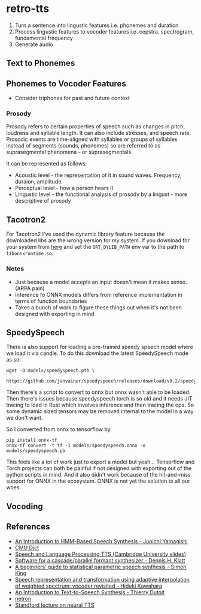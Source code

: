 # retro-tts

1. Turn a sentence into lingustic features i.e. phonemes and duration
2. Process lingustic features to vocoder features i.e. cepstra, spectrogram, fundamental frequency
3. Generate audio

## Text to Phonemes

## Phonemes to Vocoder Features

* Consider triphones for past and future context

### Prosody

Prosody refers to certain properties of speech such as changes in pitch,
loudness and syllable length. It can also include stresses, and speech rate.
Prosodic events are time-aligned with syllables or groups of syllables instead
of segments (sounds, phonemes) so are referred to as suprasegmental phenomena -
or suprasegmentals.

It can be represented as follows:

* Acoustic level - the representation of it in sound waves. Frequency, duraion, amplitude.
* Perceptual level - how a person hears it 
* Lingustic level - the functional analysis of prosody by a lingust - more descriptive of prosody

## Tacotron2

For Tacotron2 I've used the dynamic library feature because the downloaded libs are the wrong
version for my system. If you download for your system from [here](https://github.com/microsoft/onnxruntime/releases/tag/v1.16.3) 
and set the `ORT_DYLIB_PATH` env var to the path to `libonnxruntime.so`.

### Notes 

* Just because a model accepts an input doesn't mean it makes sense. (ARPA pain)
* Inference fo ONNX models differs from reference implementation in terms of function boundaries
* Takes a bunch of work to figure these things out when it's not been designed with exporting in mind

## SpeedySpeech

There is also support for loading a pre-trained speedy speech model where we load it via candle. To
do this download the latest SpeedySpeech mode as so:

```
wget -O models/speedyspeech.pth \
    https://github.com/janvainer/speedyspeech/releases/download/v0.2/speedyspeech.pth 
```

Then there's a script to convert to onnx but onnx wasn't able to be loaded. Then there's issues because
speedyspeech torch is so old and it needs JIT tracing to load in Rust which involves inference and
then tracing the ops. So some dynamic sized tensors may be removed internal to the model in a way we
don't want.

So I converted from onnx to tensorflow by:

```
pip install onnx-tf
onnx-tf convert -t tf -i models/speedyspeech.onnx -o models/speedyspeech.pb
```

This feels like a lot of work just to export a model but yeah... Tensorflow and Torch projects can
both be painful if not designed with exporting out of the python scripts in mind. And it also didn't work because
of the hit-and-miss support for ONNX in the ecosystem. ONNX is not yet the solution to all our woes.

## Vocoding

## References

* [An Introduction to HMM-Based Speech Synthesis - Junichi Yamagishi](https://wiki.inf.ed.ac.uk/pub/CSTR/TrajectoryModelling/HTS-Introduction.pdf)
* [CMU Dict](http://www.speech.cs.cmu.edu/cgi-bin/cmudict)
* [Speech and Language Processing TTS (Cambridge University slides)](https://mi.eng.cam.ac.uk/~pcw/local/4F11/4F11_2014_lect14.pdf)
* [Software for a cascade/parallel formant synthesizer - Dennis H. Klatt](https://www.fon.hum.uva.nl/david/ma_ssp/doc/Klatt-1980-JAS000971.pdf)
* [A beginners’ guide to statistical parametric speech synthesis - Simon King](https://www.cs.brandeis.edu/~cs136a/CS136a_docs/king_hmm_tutorial.pdf)
* [Speech representation and transformation using adaptive interpolation of weighted spectrum: vocoder revisited - Hideki Kawahara](https://www2.spsc.tugraz.at/people/franklyn/ICASSP97/pdf/scan/ic971303.pdf)
* [An Introduction to Text-to-Speech Synthesis - Thierry Dutoit](https://books.google.co.uk/books?id=sihrCQAAQBAJ)
* [netron](https://netron.app/)
* [Standford lecture on neural TTS](https://web.stanford.edu/class/cs224s/lectures/224s.22.lec16.pdf)
